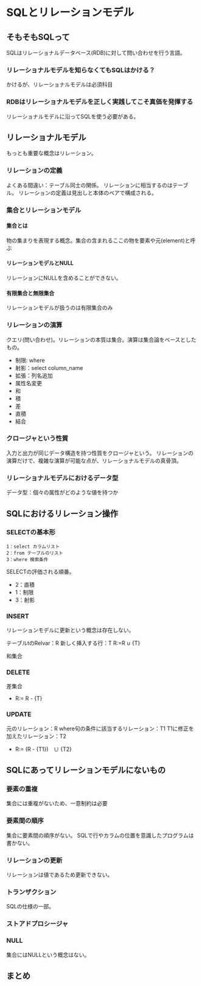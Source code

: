 # SQLとリレーションモデル
## そもそもSQLって
SQLはリレーショナルデータベース(RDB)に対して問い合わせを行う言語。
### リレーショナルモデルを知らなくてもSQLはかける？
かけるが、リレーショナルモデルは必須科目
### RDBはリレーショナルモデルを正しく実践してこそ真価を発揮する
リレーショナルモデルに沿ってSQLを使う必要がある。
## リレーショナルモデル
もっとも重要な概念はリレーション。
### リレーションの定義
よくある間違い：テーブル同士の関係。 
リレーションに相当するのはテーブル。
リレーションの定義は見出しと本体のペアで構成される。

### 集合とリレーションモデル
#### 集合とは
物の集まりを表現する概念。集合の含まれるここの物を要素や元(element)と呼ぶ

#### リレーションモデルとNULL
リレーションにNULLを含めることができない。

#### 有限集合と無限集合
リレーションモデルが扱うのは有限集合のみ

### リレーションの演算
クエリ(問い合わせ)。リレーションの本質は集合。演算は集合論をベースとしたもの。

* 制限: where
* 射影：select column_name
* 拡張：列名追加
* 属性名変更
* 和
* 積
* 差
* 直積
* 結合

### クロージャという性質
入力と出力が同じデータ構造を持つ性質をクロージャという。
リレーションの演算だけで、複雑な演算が可能な点が、リレーショナルモデルの真骨頂。
### リレーショナルモデルにおけるデータ型
データ型：個々の属性がどのような値を持つか
## SQLにおけるリレーション操作
### SELECTの基本形
~~~
1：select カラムリスト
2：from テーブルのリスト
3：where 検索条件
~~~
SELECTの評価される順番。
* 2：直積
* 1：制限
* 3：射影
### INSERT
リレーションモデルに更新という概念は存在しない。


テーブルtのRelvar：R
新しく挿入する行：T
R:=R ∪ {T}


和集合

### DELETE
差集合

* R:= R - {T}

### UPDATE
元のリレーション：R
where句の条件に該当するリレーション：T1
T1に修正を加えたリレーション：T2

* R:= (R - {T1})　∪ {T2}

## SQLにあってリレーションモデルにないもの
### 要素の重複
集合には重複がないため、一意制約は必要
### 要素間の順序
集合に要素間の順序がない。
SQLで行やカラムの位置を意識したプログラムは書かない。
### リレーションの更新
リレーションは値であるため更新できない。
### トランザクション
SQLの仕様の一部。
### ストアドプロシージャ
### NULL
集合にはNULLという概念はない。
## まとめ

